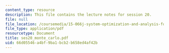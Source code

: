 ```yaml
---
content_type: resource
description: This file contains the lecture notes for session 20.
file: null
file_location: /coursemedia/15-066j-system-optimization-and-analysis-for-manufacturing-summer-2003/66d05546a4bf9ba1bcb2b658ed4af42b_ses20_monte_carlo.pdf
file_type: application/pdf
resourcetype: Document
title: ses20_monte_carlo.pdf
uid: 66d05546-a4bf-9ba1-bcb2-b658ed4af42b
---
```

